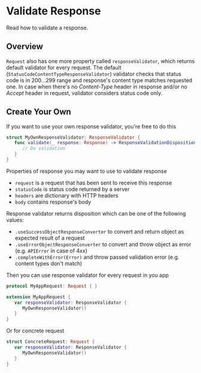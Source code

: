 # Validate Response

Read how to validate a response.

## Overview

`Request` also has one more property called `responseValidator`, which returns default validator
for every request. The default (`StatusCodeContentTypeResponseValidator`) validator checks that 
status code is in 200...299 range and response's content type matches requested one. In case when 
there's no *Content-Type* header in response and/or no *Accept* header in request, validator 
considers status code only.

## Create Your Own

If you want to use your own response validator, you're free to do this

```swift
struct MyOwnResponseValidator: ResponseValidator {
   func validate(_ response: Response) -> ResponseValidationDisposition {
      // Do validation
   }
}
```

Properties of response you may want to use to validate response

- `request` is a request that has been sent to receive this response
- `statusCode` is status code returned by a server
- `headers` are dictionary with HTTP headers
- `body` contains response's body

Response validator returns disposition which can be one of the following values:
- `.useSuccessObjectResponseConverter` to convert and return object as expected result of a request
- `.useErrorObjectResponseConverter` to convert and throw object as error (e.g. `APIError` in case of 4xx)
- `.completeWithError(Error)` and throw passed validation error (e.g. content types don't match)

Then you can use response validator for every request in you app

```swift
protocol MyAppRequest: Request { }

extension MyAppRequest {
   var responseValidator: ResponseValidator {
      MyOwnResponseValidator()
   }
}
```

Or for concrete request

```swift
struct ConcreteRequest: Request {
   var responseValidator: ResponseValidator {
      MyOwnResponseValidator()
   }
}
```
